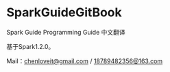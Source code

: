 # SparkGuideGitBook
Spark Guide Programming Guide  中文翻译

基于Spark1.2.0。


Mail：chenloveit@gmail.com / 18789482356@163.com

<i class="icon-file"></i>